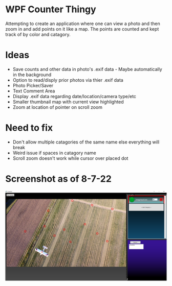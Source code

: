 # WPF Counter Thingy

Attempting to create an application where one can view a photo and then zoom in and add points on it like a map. The points are counted and kept track of by color and catagory. 

# Ideas
* Save counts and other data in photo's .exif data - Maybe automatically in the background
* Option to read/disply prior photos via thier .exif data
* Photo Picker/Saver
* Text Comment Area
* Display .exif data regarding date/location/camera type/etc 
* Smaller thumbnail map with current view highlighted
* Zoom at location of pointer on scroll zoom

# Need to fix
* Don't allow multiple catagories of the same name else everything will break
* Weird issue if spaces in catagory name
* Scroll zoom doesn't work while cursor over placed dot

# Screenshot as of 8-7-22
![image](Source_Images/sample.png)